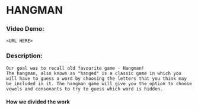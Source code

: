 # HANGMAN
### Video Demo:
    <URL HERE>
### Description:
    Our goal was to recall old favourite game - Hangman!
    The hangman, also known as "hanged" is a classic game in which you will have to guess a word by choosing the letters that you think may be included in it. The hangman game will give you the option to choose vowels and consonants to try to guess which word is hidden.



#### How we divided the work
